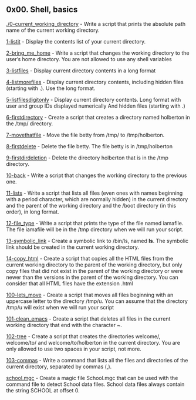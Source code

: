 ## 0x00. Shell, basics 

[./0-current_working_directory](0x00-shell_basics/0-current_working_directory) - Write a script that prints the absolute path name of the current working directory.

[1-listit](1-listit) - Display the contents list of your current directory.

[2-bring_me_home](2-bring_me_home) - Write a script that changes the working directory to the user’s home directory.
You are not allowed to use any shell variables

[3-listfiles](3-listfiles) - Display current directory contents in a long format

[4-listmorefiles](4-listmorefiles) - Display current directory contents, including hidden files (starting with .). Use the long format.

[5-listfilesdigitonly](5-listfilesdigitonly) - Display current directory contents.
Long format
with user and group IDs displayed numerically
And hidden files (starting with .)

[6-firstdirectory](6-firstdirectory) - Create a script that creates a directory named holberton in the /tmp/ directory.

[7-movethatfile](7-movethatfile) - Move the file betty from /tmp/ to /tmp/holberton.

[8-firstdelete](8-firstdelete) - Delete the file betty. The file betty is in /tmp/holberton

[9-firstdirdeletion](9-firstdirdeletion) - Delete the directory holberton that is in the /tmp directory.

[10-back](10-back) - Write a script that changes the working directory to the previous one.

[11-lists](11-lists) - Write a script that lists all files (even ones with names beginning with a period character, which are normally hidden) in the current directory and the parent of the working directory and the /boot directory (in this order), in long format.

[12-file_type](12-file_type) - Write a script that prints the type of the file named iamafile. The file iamafile will be in the /tmp directory when we will run your script.

[13-symbolic_link](13-symbolic_link) - Create a symbolic link to /bin/ls, named __ls__. The symbolic link should be created in the current working directory.

[14-copy_html](14-copy_html) - Create a script that copies all the HTML files from the current working directory to the parent of the working directory, but only copy files that did not exist in the parent of the working directory or were newer than the versions in the parent of the working directory. You can consider that all HTML files have the extension .html

[100-lets_move](100-lets_move) - Create a script that moves all files beginning with an uppercase letter to the directory /tmp/u. You can assume that the directory /tmp/u will exist when we will run your script

[101-clean_emacs](101-clean_emacs) - Create a script that deletes all files in the current working directory that end with the character ~.

[102-tree](102-tree) - Create a script that creates the directories welcome/, welcome/to/ and welcome/to/holberton in the current directory. You are only allowed to use two spaces in your script, not more.

[103-commas](103-commas) - Write a command that lists all the files and directories of the current directory, separated by commas (,).

[school.mgc](school.mgc) - Create a magic file School.mgc that can be used with the command file to detect School data files. School data files always contain the string SCHOOL at offset 0.

